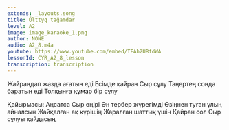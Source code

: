```yaml
---
extends: _layouts.song
title: Ūlttyq tağamdar
level: A2
image: image_karaoke_1.png
author: NONE
audio: A2_8.m4a
youtube: https://www.youtube.com/embed/TFAh2URfdWA
lessonId: CYR_A2_8_lesson
transcription: transcription 
---
```

Жайраңдап жазда ағатын еді
Есімде қайран Сыр сұлу
Таңертең сонда баратын еді
Толқынға құмар бір сұлу

Қайырмасы:
Аңсатса Сыр өңірі
Ән тербер жүрегімді
Өзіңнен туған ұлың айналсын
Жайқалған ақ күрішің
Жаралған шаттық үшін
Қайран сол Сыр сұлуы қайдасың